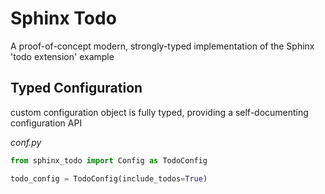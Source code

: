 # Sphinx Todo

A proof-of-concept modern, strongly-typed implementation of the Sphinx 'todo extension' example

## Typed Configuration

custom configuration object is fully typed, providing a self-documenting configuration API

*conf.py*
```python
from sphinx_todo import Config as TodoConfig

todo_config = TodoConfig(include_todos=True)
```